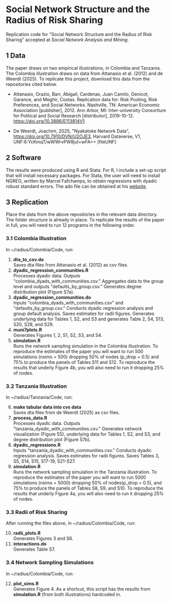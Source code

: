 # Social Network Structure and the Radius of Risk Sharing
Replication code for "Social Network Structure and the Radius of Risk Sharing" accepted at _Social Network Analysis and Mining_. 

## 1 Data
The paper draws on two empirical illustrations, in Colombia and Tanzania. The Colombia illustration draws on data from Attanasio et al. (2012) and de Weerdt (2025). To replicate this project, download this data from the repositories cited below.

+ Attanasio, Orazio, Barr, Abigail, Cardenas, Juan Camilo, Genicot, Garance, and Meghir, Costas. Replication data for: Risk Pooling, Risk Preferences, and Social Networks. Nashville, TN: American Economic Association [publisher], 2012. Ann Arbor, MI: Inter-university Consortium for Political and Social Research [distributor], 2019-10-12. https://doi.org/10.3886/E113814V1

+ De Weerdt, Joachim, 2025, "Nyakatoke Network Data", https://doi.org/10.7910/DVN/U2OJE3, Harvard Dataverse, V1, UNF:6:YcKmqT/wWWrvPW8juI+wFA== [fileUNF]

## 2 Software
The results were produced using R and Stata. For R, I include a set-up script that will install necessary packages. For Stata, the user will need to install NGREG, written by Marcel Fafchamps, to obtain regressions with dyadic robust standard errors. The ado file can be obtained at his [website](https://web.stanford.edu/~fafchamp/resources.html).

## 3 Replication
Place the data from the above repositories in the relevant data directory. The folder structure is already in place. To replicate the results of the paper in full, you will need to run 12 programs in the following order. 

### 3.1 Colombia Illustration
In ~/radius/Colombia/Code, run:

1. **dta_to_csv.do**  
   Saves dta files from Attanasio et al. (2012) as csv files.
2. **dyadic_regression_communities.R**  
   Processes dyadic data. Outputs "colombia_dyads_with_communities.csv." Aggregates data to the group level and outputs "defaults_by_group.csv." Generates degree distribution plot (Figure S7a).
3. **dyadic_regression_communities.do**  
   Inputs "colombia_dyads_with_communities.csv" and "defaults_by_group.csv." Conducts dyadic regression analysis and group default analysis. Saves estimates for radii figures. Generates underlying data for Tables 1, S2, and S3 and generates Table 2, S4, S13, S20, S28, and S29.
4. **muni7plots.R**  
   Generates Figures 1, 2, S1, S2, S3, and S4.
5. **simulation.R**  
   Runs the network sampling simulation in the Colombia illustration. To reproduce the estimates of the paper you will want to run 500 simulations (nsims = 500) dropping 50% of nodes (p_drop = 0.5) and 75% to produce the panels of Tables S11 and S12. To reproduce the results that underly Figure 4b, you will also need to run it dropping 25% of nodes. 

### 3.2 Tanzania Illustration
In ~/radius/Tanzania/Code, run:

6. **make tabular data into cvs data**  
   Saves dta files from de Weerdt (2025) as csv files.
7. **process_data.R**  
   Processes dyadic data. Outputs "tanzania_dyadic_with_communities.csv." Generates network visualization (Figure S5), underlying data for Tables 1, S2, and S3, and degree distribution plot (Figure S7b).
8. **dyadic_regressions.R**  
   Inputs "tanzania_dyadic_with_communities.csv." Conducts dyadic regression analysis. Saves estimates for radii figures. Saves Tables 3, S5, S14, S15, S17-19, S21-S27.
9. **simulation.R**  
   Runs the network sampling simulation in the Tanzania illustration. To reproduce the estimates of the paper you will want to run 5000 simulations (nsims = 5000) dropping 50% of nodes(p_drop = 0.5), and 75% to produce the panels of Tables S8, S9, and S10. To reproduce the results that underly Figure 4a, you will also need to run it dropping 25% of nodes. 


### 3.3 Radii of Risk Sharing
After running the files above, in ~/radius/Colombia/Code, run:

10. **radii_plots.R**  
   Generates Figures 3 and S6.
11. **interactions.do**  
   Generates Table S7.

### 3.4 Network Sampling Simulations
In ~/radius/Colombia/Code, run:

12. **plot_sims.R**  
    Generates Figure 4. As a shortcut, this script has the results from **simulation.R** (from both illustrations) hardcoded in.




